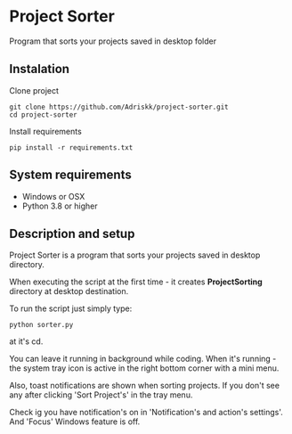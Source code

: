 # Project Sorter
Program that sorts your projects saved in desktop folder

## Instalation

Clone project
```git
git clone https://github.com/Adriskk/project-sorter.git
cd project-sorter
```

Install requirements

```git
pip install -r requirements.txt
```

## System requirements

- Windows or OSX
- Python 3.8 or higher



## Description and setup
Project Sorter is a program that sorts your projects saved
in desktop directory.

When executing the script at the first time - it creates 
**ProjectSorting** directory at desktop
destination.

To run the script just simply type:
```git
python sorter.py
```
at it's cd.

You can leave it running in background while coding.
When it's running - the system tray 
icon is active in the right bottom corner
with a mini menu.

Also, toast notifications are shown 
when sorting projects.
If you don't see any after clicking 
'Sort Project's' in the tray menu.

Check ig you have notification's on 
in 'Notification's and action's settings'.
And 'Focus' Windows feature is off.
